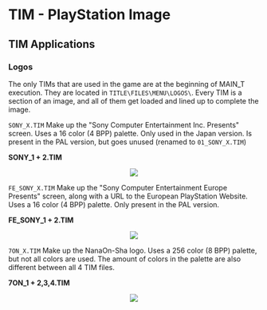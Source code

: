 # TIM - PlayStation Image

## TIM Applications
### Logos
The only TIMs that are used in the game are at the beginning of MAIN\_T execution. They are located in `TITLE\FILES\MENU\LOGOS\`. Every TIM is a section of an image, and all of them get loaded and lined up to complete the image.

`SONY_X.TIM` Make up the "Sony Computer Entertainment Inc. Presents" screen. Uses a 16 color (4 BPP) palette. Only used in the Japan version. Is present in the PAL version, but goes unused (renamed to `01_SONY_X.TIM`)

**SONY_1 + 2.TIM**
<center><img src="../../img/TIMs/01_SONY_FULL.png"></img></center> 


`FE_SONY_X.TIM` Make up the "Sony Computer Entertainment Europe Presents" screen, along with a URL to the European PlayStation Website. Uses a 16 color (4 BPP) palette. Only present in the PAL version.

**FE_SONY_1 + 2.TIM**
<center><img src="../../img/TIMs/FE_SONY_FULL.png"></img></center> 


`7ON_X.TIM` Make up the NanaOn-Sha logo. Uses a 256 color (8 BPP) palette, but not all colors are used. The amount of colors in the palette are also different between all 4 TIM files. 

**7ON_1 + 2,3,4.TIM**
<center><img src="../../img/TIMs/7ON_FULL.png"></img></center> 
